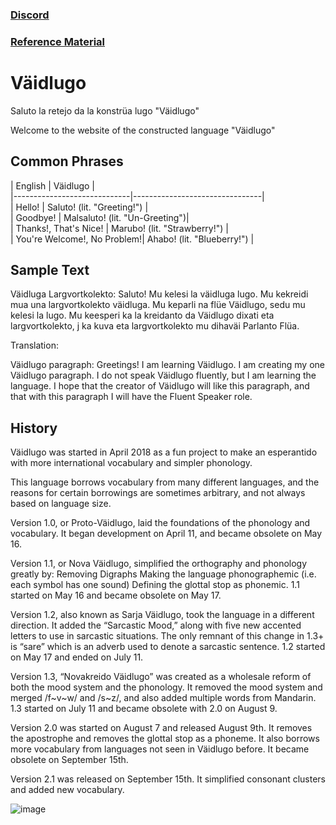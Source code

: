 ### [Discord](https://discord.gg/8jy4kh4)

### [Reference Material](https://docs.google.com/document/d/16QSKQDR0Kb9lZvAhim4alTqr88zRmitYoTUFWpvoVug/edit?usp=sharing)

# Väidlugo
Saluto la retejo da la konstrüa lugo "Väidlugo"

Welcome to the website of the constructed language "Väidlugo"

## Common Phrases
| English                     | Väidlugo                       |<br/>
|-----------------------------|--------------------------------|<br/>
| Hello!                      | Saluto! (lit. "Greeting!")     |<br/>
| Goodbye!                    | Malsaluto! (lit. "Un-Greeting")|<br/>
| Thanks!, That's Nice!       | Marubo! (lit. "Strawberry!")   |<br/>
| You're Welcome!, No Problem!| Ahabo! (lit. "Blueberry!")     |<br/>

## Sample Text
Väidluga Largvortkolekto:
Saluto! Mu kelesi la väidluga lugo. Mu kekreidi mua una largvortkolekto väidluga. Mu keparli na flüe Väidlugo, sedu mu kelesi la lugo. Mu keesperi ka la kreidanto da Väidlugo dixati eta largvortkolekto, j ka kuva eta largvortkolekto mu dihaväi Parlanto Flüa.

Translation:

Väidlugo paragraph:
Greetings! I am learning Väidlugo. I am creating my one Väidlugo paragraph. I do not speak Väidlugo fluently, but I am learning the language. I hope that the creator of Väidlugo will like this paragraph, and that with this paragraph I will have the Fluent Speaker role.

## History
Väidlugo was started in April 2018 as a fun project to make an esperantido with more international vocabulary and simpler phonology.

This language borrows vocabulary from many different languages, and the reasons for certain borrowings are sometimes arbitrary, and not always based on language size.

Version 1.0, or Proto-Väidlugo, laid the foundations of the phonology and vocabulary. It began development on April 11, and became obsolete on May 16.

Version 1.1, or Nova Väidlugo, simplified the orthography and phonology greatly by: 
Removing Digraphs
Making the language phonographemic (i.e. each symbol has one sound)
Defining the glottal stop as phonemic.
1.1 started on May 16 and became obsolete on May 17.

Version 1.2, also known as Sarja Väidlugo, took the language in a different direction. It added the “Sarcastic Mood,” along with five new accented letters to use in sarcastic situations. The only remnant of this change in 1.3+ is “sare” which is an adverb used to denote a sarcastic sentence. 1.2 started on May 17 and ended on July 11.

Version 1.3, “Novakreido Väidlugo” was created as a wholesale reform of both the mood system and the phonology. It removed the mood system and merged /f~v~w/ and /s~z/, and also added multiple words from Mandarin. 1.3 started on July 11 and became obsolete with 2.0 on August 9.

Version 2.0 was started on August 7 and released August 9th. It removes the apostrophe and removes the glottal stop as a phoneme. It also borrows more vocabulary from languages not seen in Väidlugo before. It became obsolete on September 15th.

Version 2.1 was released on September 15th. It simplified consonant clusters and added new vocabulary.

![image](https://cdn.discordapp.com/attachments/447011191638720512/493126746309394433/Javaidlugido_Family_Tree.png)
